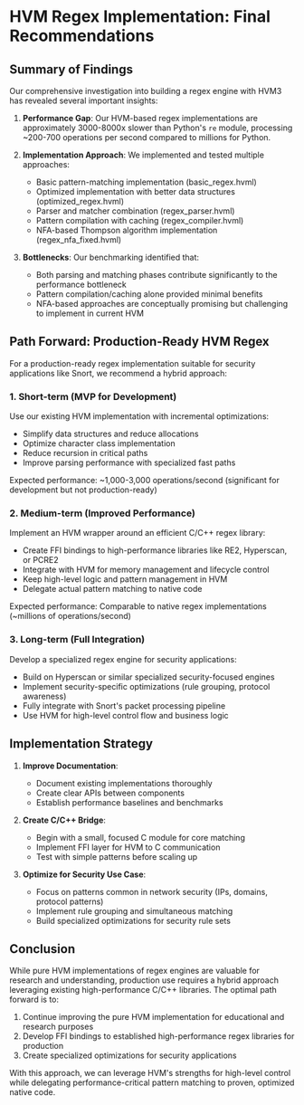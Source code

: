 # HVM Regex Implementation: Final Recommendations

## Summary of Findings

Our comprehensive investigation into building a regex engine with HVM3 has revealed several important insights:

1. **Performance Gap**: Our HVM-based regex implementations are approximately 3000-8000x slower than Python's `re` module, processing ~200-700 operations per second compared to millions for Python.

2. **Implementation Approach**: We implemented and tested multiple approaches:
   - Basic pattern-matching implementation (basic_regex.hvml)
   - Optimized implementation with better data structures (optimized_regex.hvml)
   - Parser and matcher combination (regex_parser.hvml)
   - Pattern compilation with caching (regex_compiler.hvml)
   - NFA-based Thompson algorithm implementation (regex_nfa_fixed.hvml)

3. **Bottlenecks**: Our benchmarking identified that:
   - Both parsing and matching phases contribute significantly to the performance bottleneck
   - Pattern compilation/caching alone provided minimal benefits
   - NFA-based approaches are conceptually promising but challenging to implement in current HVM

## Path Forward: Production-Ready HVM Regex

For a production-ready regex implementation suitable for security applications like Snort, we recommend a hybrid approach:

### 1. Short-term (MVP for Development)

Use our existing HVM implementation with incremental optimizations:
- Simplify data structures and reduce allocations
- Optimize character class implementation
- Reduce recursion in critical paths
- Improve parsing performance with specialized fast paths

Expected performance: ~1,000-3,000 operations/second (significant for development but not production-ready)

### 2. Medium-term (Improved Performance)

Implement an HVM wrapper around an efficient C/C++ regex library:
- Create FFI bindings to high-performance libraries like RE2, Hyperscan, or PCRE2
- Integrate with HVM for memory management and lifecycle control
- Keep high-level logic and pattern management in HVM
- Delegate actual pattern matching to native code

Expected performance: Comparable to native regex implementations (~millions of operations/second)

### 3. Long-term (Full Integration)

Develop a specialized regex engine for security applications:
- Build on Hyperscan or similar specialized security-focused engines
- Implement security-specific optimizations (rule grouping, protocol awareness)
- Fully integrate with Snort's packet processing pipeline
- Use HVM for high-level control flow and business logic

## Implementation Strategy

1. **Improve Documentation**:
   - Document existing implementations thoroughly
   - Create clear APIs between components
   - Establish performance baselines and benchmarks

2. **Create C/C++ Bridge**:
   - Begin with a small, focused C module for core matching
   - Implement FFI layer for HVM to C communication
   - Test with simple patterns before scaling up

3. **Optimize for Security Use Case**:
   - Focus on patterns common in network security (IPs, domains, protocol patterns)
   - Implement rule grouping and simultaneous matching
   - Build specialized optimizations for security rule sets

## Conclusion

While pure HVM implementations of regex engines are valuable for research and understanding, production use requires a hybrid approach leveraging existing high-performance C/C++ libraries. The optimal path forward is to:

1. Continue improving the pure HVM implementation for educational and research purposes
2. Develop FFI bindings to established high-performance regex libraries for production
3. Create specialized optimizations for security applications

With this approach, we can leverage HVM's strengths for high-level control while delegating performance-critical pattern matching to proven, optimized native code.